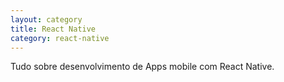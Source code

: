 ```yaml
---
layout: category
title: React Native
category: react-native
---
```


Tudo sobre desenvolvimento de Apps mobile com React Native.
